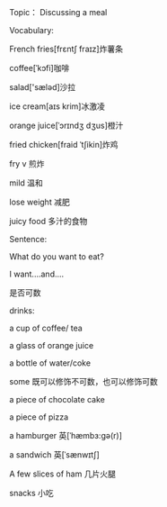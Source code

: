Topic： Discussing a meal

Vocabulary:

French fries[frɛntʃ fraɪz]炸薯条

coffee[ˈkɔfi]咖啡

salad['sæləd]沙拉

ice cream[aɪs krim]冰激凌

orange juice[ˈɔrɪndʒ dʒus]橙汁

fried chicken[fraid ˈtʃikin]炸鸡


fry  v 煎炸

mild 温和

lose weight 减肥

juicy food 多汁的食物

Sentence:

What do you want to eat?

I want....and....

是否可数

drinks:

a cup of coffee/ tea

a glass of orange juice

a bottle of water/coke
 

some   既可以修饰不可数，也可以修饰可数


a piece of chocolate cake

a piece of pizza



a  hamburger	英[ˈhæmbɜ:gə(r)]

a  sandwich	英[ˈsænwɪtʃ]

A few slices of ham 几片火腿



snacks  小吃
